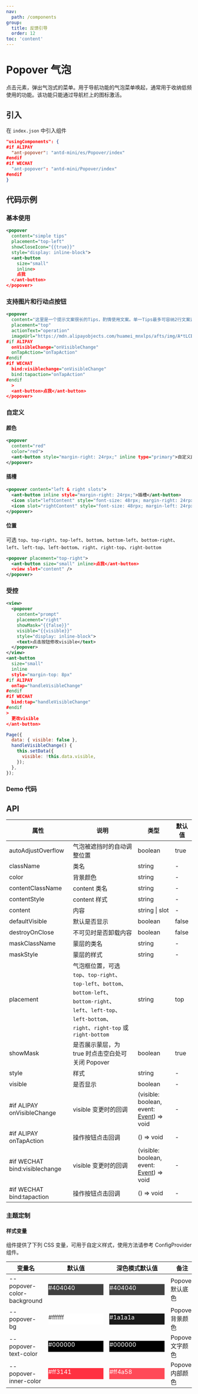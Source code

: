 ```yaml
---
nav:
  path: /components
group:
  title: 反馈引导
  order: 12
toc: 'content'
---
```


# Popover 气泡

点击元素，弹出气泡式的菜单。用于导航功能的气泡菜单唤起，通常用于收纳低频使用的功能。该功能只能通过导航栏上的图标激活。

## 引入

在 `index.json` 中引入组件

```json
"usingComponents": {
#if ALIPAY
  "ant-popover": "antd-mini/es/Popover/index"
#endif
#if WECHAT
  "ant-popover": "antd-mini/Popover/index"
#endif
}
```

## 代码示例

### 基本使用

```xml
<popover
  content="simple tips"
  placement="top-left"
  showCloseIcon="{{true}}"
  style="display: inline-block">
  <ant-button
    size="small"
    inline>
    点我
  </ant-button>
</popover>
```

### 支持图片和行动点按钮

```xml
<popover
  content="这里是一个提示文案很长的Tips，酌情使用文案。单一Tips最多可容纳2行文案这里是一个提示文案很长的Tips，酌情使用文案。单一Tips最多可容纳2行文案…"
  placement="top"
  actionText="operation"
  imageUrl="https://mdn.alipayobjects.com/huamei_mnxlps/afts/img/A*tLCBTqxataIAAAAAAAAAAAAADkqGAQ/original"
#if ALIPAY
  onVisibleChange="onVisibleChange"
  onTapAction="onTapAction"
#endif
#if WECHAT
  bind:visiblechange="onVisibleChange"
  bind:tapaction="onTapAction"
#endif
  >
  <ant-button>点我</ant-button>
</popover>
```

### 自定义

#### 颜色

```xml
<popover
  content="red"
  color="red">
  <ant-button style="margin-right: 24rpx;" inline type="primary">自定义颜色</ant-button>
</popover>
```

#### 插槽

```xml
<popover content="left & right slots">
  <ant-button inline style="margin-right: 24rpx;">插槽</ant-button>
  <icon slot="leftContent" style="font-size: 48rpx; margin-right: 24rpx;" type="FaceRecognitionOutline" />
  <icon slot="rightContent" style="font-size: 48rpx; margin-left: 24rpx;" type="FaceRecognitionOutline" />
</popover>
```

#### 位置

可选 `top`、`top-right`、`top-left`、`bottom`、`bottom-left`、`bottom-right`、`left`、`left-top`、`left-bottom`、`right`、`right-top`、`right-bottom`

```xml
<popover placement="top-right">
  <ant-button size="small" inline>点我</ant-button>
  <view slot="content" />
</popover>
```

### 受控

```xml
<view>
  <popover
    content="prompt"
    placement="right"
    showMask="{{false}}"
    visible="{{visible}}"
    style="display: inline-block">
    <text>点击按钮修改visible</text>
  </popover>
</view>
<ant-button
  size="small"
  inline
  style="margin-top: 8px"
#if ALIPAY
  onTap="handleVisibleChange"
#endif
#if WECHAT
  bind:tap="handleVisibleChange"
#endif
>
  更改visible
</ant-button>
```

```js
Page({
  data: { visible: false },
  handleVisibleChange() {
    this.setData({
      visible: !this.data.visible,
    });
  },
});
```

### Demo 代码

<code src='../../demo/pages/Popover/index' noChangeButton></code>

## API

| 属性                          | 说明                                                                                                                                                                | 类型                                                                                                | 默认值 |
| ----------------------------- | ------------------------------------------------------------------------------------------------------------------------------------------------------------------- | --------------------------------------------------------------------------------------------------- | ------ |
| autoAdjustOverflow            | 气泡被遮挡时的自动调整位置                                                                                                                                          | boolean                                                                                             | true   |
| className                     | 类名                                                                                                                                                                | string                                                                                              | -      |
| color                         | 背景颜色                                                                                                                                                            | string                                                                                              | -      |
| contentClassName              | content 类名                                                                                                                                                        | string                                                                                              | -      |
| contentStyle                  | content 样式                                                                                                                                                        | string                                                                                              | -      |
| content                       | 内容                                                                                                                                                                | string \| slot                                                                                      | -      |
| defaultVisible                | 默认是否显示                                                                                                                                                        | boolean                                                                                             | false  |
| destroyOnClose                | 不可见时是否卸载内容                                                                                                                                                | boolean                                                                                             | false  |
| maskClassName                 | 蒙层的类名                                                                                                                                                          | string                                                                                              | -      |
| maskStyle                     | 蒙层的样式                                                                                                                                                          | string                                                                                              | -      |
| placement                     | 气泡框位置，可选 `top`、`top-right`、`top-left`、`bottom`、`bottom-left`、`bottom-right`、`left`、`left-top`、`left-bottom`、`right`、`right-top` 或 `right-bottom` | string                                                                                              | top    |
| showMask                      | 是否展示蒙层，为 true 时点击空白处可关闭 Popover                                                                                                                    | boolean                                                                                             | true   |
| style                         | 样式                                                                                                                                                                | string                                                                                              | -      |
| visible                       | 是否显示                                                                                                                                                            | boolean                                                                                             | -      |
| #if ALIPAY onVisibleChange    | visible 变更时的回调                                                                                                                                                | (visible: boolean, event: [Event](https://opendocs.alipay.com/mini/framework/event-object)) => void | -      |
| #if ALIPAY onTapAction        | 操作按钮点击回调                                                                                                                                                    | () => void                                                                                          | -      |
| #if WECHAT bind:visiblechange | visible 变更时的回调                                                                                                                                                | (visible: boolean, event: [Event](https://opendocs.alipay.com/mini/framework/event-object)) => void | -      |
| #if WECHAT bind:tapaction     | 操作按钮点击回调                                                                                                                                                    | () => void                                                                                          | -      |

### 主题定制

#### 样式变量

组件提供了下列 CSS 变量，可用于自定义样式，使用方法请参考 ConfigProvider 组件。

| 变量名                     | 默认值                                                                                            | 深色模式默认值                                                                                    | 备注             |
| -------------------------- | ------------------------------------------------------------------------------------------------- | ------------------------------------------------------------------------------------------------- | ---------------- |
| --popover-color-background | <div style="width: 150px; height: 30px; background-color: #404040; color: #ffffff;">#404040</div> | <div style="width: 150px; height: 30px; background-color: #404040; color: #ffffff;">#404040</div> | Popover 默认底色 |
| --popover-bg               | <div style="width: 150px; height: 30px; background-color: #ffffff; color: #333333;">#ffffff</div> | <div style="width: 150px; height: 30px; background-color: #1a1a1a; color: #ffffff;">#1a1a1a</div> | Popover 背景颜色 |
| --popover-text-color       | <div style="width: 150px; height: 30px; background-color: #000000; color: #ffffff;">#000000</div> | <div style="width: 150px; height: 30px; background-color: #000000; color: #ffffff;">#000000</div> | Popover 文字颜色 |
| --popover-inner-color      | <div style="width: 150px; height: 30px; background-color: #ff3141; color: #ffffff;">#ff3141</div> | <div style="width: 150px; height: 30px; background-color: #ff4a58; color: #ffffff;">#ff4a58</div> | Popover 内部颜色 |
